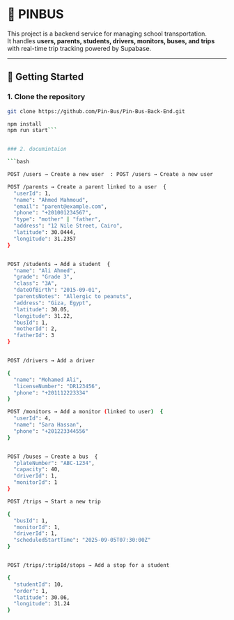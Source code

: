 # 🚌 PINBUS 

This project is a backend service for managing school transportation.  
It handles **users, parents, students, drivers, monitors, buses, and trips** with real-time trip tracking powered by Supabase.

---

## 🚀 Getting Started

### 1. Clone the repository
```bash
git clone https://github.com/Pin-Bus/Pin-Bus-Back-End.git

npm install
npm run start```


### 2. documintaion

```bash

POST /users → Create a new user  : POST /users → Create a new user

POST /parents → Create a parent linked to a user  {
  "userId": 1,
  "name": "Ahmed Mahmoud",
  "email": "parent@example.com",
  "phone": "+201001234567",
  "type": "mother" | "father",
  "address": "12 Nile Street, Cairo",
  "latitude": 30.0444,
  "longitude": 31.2357
}


POST /students → Add a student  {
  "name": "Ali Ahmed",
  "grade": "Grade 3",
  "class": "3A",
  "dateOfBirth": "2015-09-01",
  "parentsNotes": "Allergic to peanuts",
  "address": "Giza, Egypt",
  "latitude": 30.05,
  "longitude": 31.22,
  "busId": 1,
  "motherId": 2,
  "fatherId": 3
}


POST /drivers → Add a driver

{
  "name": "Mohamed Ali",
  "licenseNumber": "DR123456",
  "phone": "+201112223334"
}

POST /monitors → Add a monitor (linked to user)  {
  "userId": 4,
  "name": "Sara Hassan",
  "phone": "+201223344556"
}


POST /buses → Create a bus  {
  "plateNumber": "ABC-1234",
  "capacity": 40,
  "driverId": 1,
  "monitorId": 1
}

POST /trips → Start a new trip

{
  "busId": 1,
  "monitorId": 1,
  "driverId": 1,
  "scheduledStartTime": "2025-09-05T07:30:00Z"
}


POST /trips/:tripId/stops → Add a stop for a student

{
  "studentId": 10,
  "order": 1,
  "latitude": 30.06,
  "longitude": 31.24
}


```